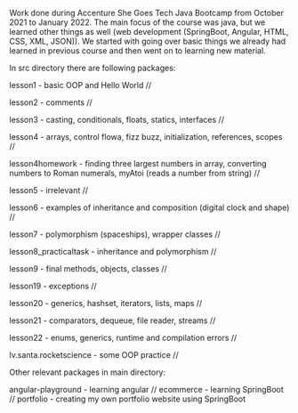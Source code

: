 Work done during Accenture She Goes Tech Java Bootcamp from October 2021 to January 2022.
The main focus of the course was java, but we learned other things as well (web 
development (SpringBoot, Angular, HTML, CSS, XML, JSON)). 
We started with going over basic things we already had learned in previous course and 
then went on to learning new material. 

In src directory there are following packages: 

lesson1 - basic OOP and Hello World // 

lesson2 - comments // 

lesson3 - casting, conditionals, floats, statics, interfaces //

lesson4 - arrays, control flowa, fizz buzz, initialization, references, scopes //  

lesson4homework - finding three largest numbers in array, converting numbers to Roman 
numerals, myAtoi (reads a number from string) // 

lesson5 - irrelevant // 

lesson6 - examples of inheritance and composition (digital clock and shape) // 

lesson7 - polymorphism (spaceships), wrapper classes // 

lesson8_practicaltask - inheritance and polymorphism // 

lesson9 - final methods, objects, classes // 

lesson19 - exceptions // 

lesson20 - generics, hashset, iterators, lists, maps // 

lesson21 - comparators, dequeue, file reader, streams // 

lesson22 - enums, generics, runtime and compilation errors // 

lv.santa.rocketscience - some OOP practice //  


Other relevant packages in main directory: 

angular-playground - learning angular // 
ecommerce - learning SpringBoot // 
portfolio - creating my own portfolio website using SpringBoot
